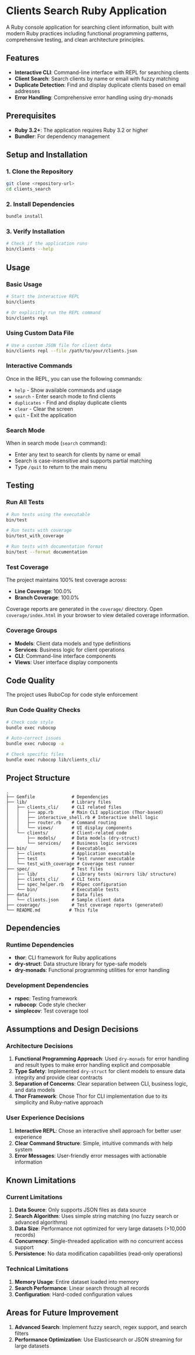 # Clients Search Ruby Application

A Ruby console application for searching client information, built with modern Ruby practices including functional programming patterns, comprehensive testing, and clean architecture principles.

## Features

- **Interactive CLI**: Command-line interface with REPL for searching clients
- **Client Search**: Search clients by name or email with fuzzy matching
- **Duplicate Detection**: Find and display duplicate clients based on email addresses
- **Error Handling**: Comprehensive error handling using dry-monads

## Prerequisites

- **Ruby 3.2+**: The application requires Ruby 3.2 or higher
- **Bundler**: For dependency management

## Setup and Installation

### 1. Clone the Repository

```bash
git clone <repository-url>
cd clients_search
```

### 2. Install Dependencies

```bash
bundle install
```

### 3. Verify Installation

```bash
# Check if the application runs
bin/clients --help
```

## Usage

### Basic Usage

```bash
# Start the interactive REPL
bin/clients

# Or explicitly run the REPL command
bin/clients repl
```

### Using Custom Data File

```bash
# Use a custom JSON file for client data
bin/clients repl --file /path/to/your/clients.json
```

### Interactive Commands

Once in the REPL, you can use the following commands:

- `help` - Show available commands and usage
- `search` - Enter search mode to find clients
- `duplicates` - Find and display duplicate clients
- `clear` - Clear the screen
- `quit` - Exit the application

### Search Mode

When in search mode (`search` command):

- Enter any text to search for clients by name or email
- Search is case-insensitive and supports partial matching
- Type `/quit` to return to the main menu

## Testing

### Run All Tests

```bash
# Run tests using the executable
bin/test

# Run tests with coverage
bin/test_with_coverage

# Run tests with documentation format
bin/test --format documentation
```

### Test Coverage

The project maintains 100% test coverage across:
- **Line Coverage**: 100.0%
- **Branch Coverage**: 100.0%

Coverage reports are generated in the `coverage/` directory. Open `coverage/index.html` in your browser to view detailed coverage information.

### Coverage Groups

- **Models**: Client data models and type definitions
- **Services**: Business logic for client operations
- **CLI**: Command-line interface components
- **Views**: User interface display components

## Code Quality

The project uses RuboCop for code style enforcement

### Run Code Quality Checks

```bash
# Check code style
bundle exec rubocop

# Auto-correct issues
bundle exec rubocop -a

# Check specific files
bundle exec rubocop lib/clients_cli/
```

## Project Structure

```
.
├── Gemfile              # Dependencies
├── lib/                 # Library files
│   ├── clients_cli/     # CLI related files
│   │   ├── app.rb       # Main CLI application (Thor-based)
│   │   ├── interactive_shell.rb # Interactive shell logic
│   │   ├── router.rb    # Command routing
│   │   └── views/       # UI display components
│   └── clients/         # Client-related code
│       ├── models/      # Data models (dry-struct)
│       └── services/    # Business logic services
├── bin/                 # Executables
│   ├── clients          # Application executable
│   ├── test             # Test runner executable
│   └── test_with_coverage # Coverage test runner
├── spec/                # Test files
│   ├── lib/             # Library tests (mirrors lib/ structure)
│   ├── clients_cli/     # CLI tests
│   ├── spec_helper.rb   # RSpec configuration
│   └── bin/             # Executable tests
├── data/                # Data files
│   └── clients.json     # Sample client data
├── coverage/            # Test coverage reports (generated)
└── README.md           # This file
```

## Dependencies

### Runtime Dependencies

- **thor**: CLI framework for Ruby applications
- **dry-struct**: Data structure library for type-safe models
- **dry-monads**: Functional programming utilities for error handling

### Development Dependencies

- **rspec**: Testing framework
- **rubocop**: Code style checker
- **simplecov**: Test coverage tool

## Assumptions and Design Decisions

### Architecture Decisions

1. **Functional Programming Approach**: Used `dry-monads` for error handling and result types to make error handling explicit and composable
2. **Type Safety**: Implemented `dry-struct` for client models to ensure data integrity and provide clear contracts
3. **Separation of Concerns**: Clear separation between CLI, business logic, and data models
4. **Thor Framework**: Chose Thor for CLI implementation due to its simplicity and Ruby-native approach

### User Experience Decisions

1. **Interactive REPL**: Chose an interactive shell approach for better user experience
2. **Clear Command Structure**: Simple, intuitive commands with help system
3. **Error Messages**: User-friendly error messages with actionable information

## Known Limitations

### Current Limitations

1. **Data Source**: Only supports JSON files as data source
2. **Search Algorithm**: Uses simple string matching (no fuzzy search or advanced algorithms)
3. **Data Size**: Performance not optimized for very large datasets (>10,000 records)
4. **Concurrency**: Single-threaded application with no concurrent access support
5. **Persistence**: No data modification capabilities (read-only operations)

### Technical Limitations

1. **Memory Usage**: Entire dataset loaded into memory
2. **Search Performance**: Linear search through all records
4. **Configuration**: Hard-coded configuration values

## Areas for Future Improvement

1. **Advanced Search**: Implement fuzzy search, regex support, and search filters
2. **Performance Optimization**: Use Elasticsearch or JSON streaming for large datasets
